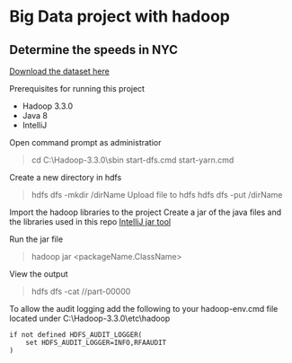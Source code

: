 # Big Data project with hadoop
## Determine the speeds in NYC
[Download the dataset here](https://www.kaggle.com/datasets/aadimator/nyc-realtime-traffic-speed-data "Dataset download") 

Prerequisites for running this project
 - Hadoop 3.3.0
 - Java 8
 - IntelliJ

Open command prompt as administratior
> cd C:\Hadoop-3.3.0\sbin
> start-dfs.cmd
> start-yarn.cmd

Create a new directory in hdfs
> hdfs dfs -mkdir /dirName
Upload file to hdfs 
> hdfs dfs -put <filepath on pc> /dirName

Import the hadoop libraries to the project
Create a jar of the java files and the libraries used in this repo
[IntelliJ jar tool](https://plugins.jetbrains.com/plugin/11438-handy-export-jar "IntelliJ export jar tool")

Run the jar file 
> hadoop jar <jar location> <packageName.ClassName> <filepath in hdfs> <output folder>

View the output
> hdfs dfs -cat /<outputfolder>/part-00000

To allow the audit logging add the following to your hadoop-env.cmd file located under C:\Hadoop-3.3.0\etc\hadoop
``` 
if not defined HDFS_AUDIT_LOGGER(
    set HDFS_AUDIT_LOGGER=INFO,RFAAUDIT
)
```
